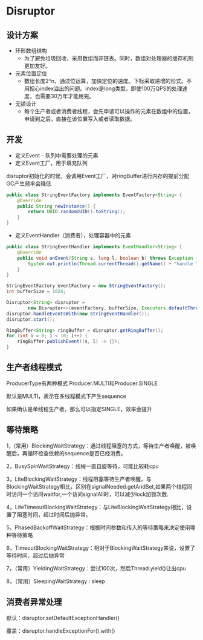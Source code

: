 # Disruptor

## 设计方案

- 环形数组结构
  - 为了避免垃圾回收，采用数组而非链表。同时，数组对处理器的缓存机制更加友好。
- 元素位置定位
  - 数组长度2^n，通过位运算，加快定位的速度。下标采取递增的形式。不用担心index溢出的问题。index是long类型，即使100万QPS的处理速度，也需要30万年才能用完。
- 无锁设计
  - 每个生产者或者消费者线程，会先申请可以操作的元素在数组中的位置，申请到之后，直接在该位置写入或者读取数据。

## 开发

- 定义Event - 队列中需要处理的元素
- 定义Event工厂，用于填充队列

disruptor初始化的时候，会调用Event工厂，对ringBuffer进行内存的提前分配 GC产生频率会降低

```java
public class StringEventFactory implements EventFactory<String> {
    @Override
    public String newInstance() {
        return UUID.randomUUID().toString();
    }
}
```

- 定义EventHandler（消费者），处理容器中的元素

```java
public class StringEventHandler implements EventHandler<String> {
    @Override
    public void onEvent(String s, long l, boolean b) throws Exception {
        System.out.println(Thread.currentThread().getName() + "handle " + s);
    }
}
```

```java
StringEventFactory eventFactory = new StringEventFactory();
int bufferSize = 1024;

Disruptor<String> disruptor =
        new Disruptor<>(eventFactory, bufferSize, Executors.defaultThreadFactory());
disruptor.handleEventsWith(new StringEventHandler());
disruptor.start();

RingBuffer<String> ringBuffer = disruptor.getRingBuffer();
for (int i = 0; i < 10; i++) {
    ringBuffer.publishEvent((s, l) -> {});
}
```

## 生产者线程模式

ProducerType有两种模式 Producer.MULTI和Producer.SINGLE

默认是MULTI，表示在多线程模式下产生sequence

如果确认是单线程生产者，那么可以指定SINGLE，效率会提升

## 等待策略

1，(常用）BlockingWaitStrategy：通过线程阻塞的方式，等待生产者唤醒，被唤醒后，再循环检查依赖的sequence是否已经消费。

2，BusySpinWaitStrategy：线程一直自旋等待，可能比较耗cpu

3，LiteBlockingWaitStrategy：线程阻塞等待生产者唤醒，与BlockingWaitStrategy相比，区别在signalNeeded.getAndSet,如果两个线程同时访问一个访问waitfor,一个访问signalAll时，可以减少lock加锁次数.

4，LiteTimeoutBlockingWaitStrategy：与LiteBlockingWaitStrategy相比，设置了阻塞时间，超过时间后抛异常。

5，PhasedBackoffWaitStrategy：根据时间参数和传入的等待策略来决定使用哪种等待策略

6，TimeoutBlockingWaitStrategy：相对于BlockingWaitStrategy来说，设置了等待时间，超过后抛异常

7，（常用）YieldingWaitStrategy：尝试100次，然后Thread.yield()让出cpu

8，（常用）SleepingWaitStrategy : sleep

## 消费者异常处理

默认：disruptor.setDefaultExceptionHandler()

覆盖：disruptor.handleExceptionFor().with()
